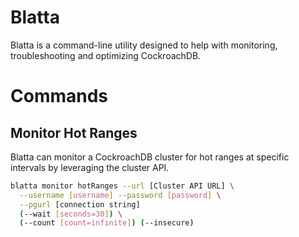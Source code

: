 # Blatta

Blatta is a command-line utility designed to help with monitoring, troubleshooting and optimizing CockroachDB.

# Commands

## Monitor Hot Ranges

Blatta can monitor a CockroachDB cluster for hot ranges at specific intervals by leveraging the cluster API.

```bash
blatta monitor hotRanges --url [Cluster API URL] \
  --username [username] --password [password] \
  --pgurl [connection string]
  (--wait [seconds=30]) \
  (--count [count=infinite]) (--insecure)
```